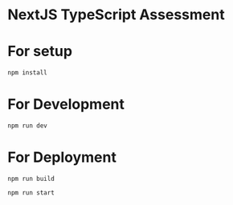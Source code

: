 # NextJS TypeScript Assessment

# For setup
```shell script
npm install
```

# For Development
```shell script
npm run dev
```

# For Deployment
```shell script
npm run build
```

```shell script
npm run start
```